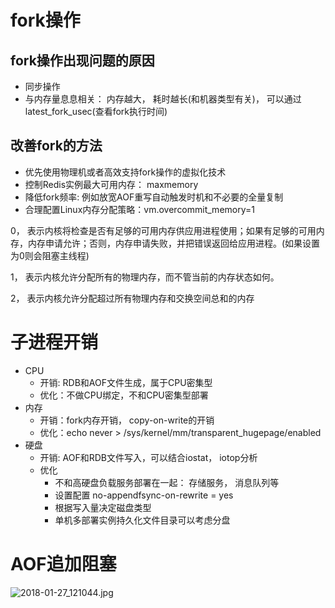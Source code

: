 # fork操作

## fork操作出现问题的原因

* 同步操作
* 与内存量息息相关： 内存越大， 耗时越长(和机器类型有关)， 可以通过latest_fork_usec(查看fork执行时间)

## 改善fork的方法

* 优先使用物理机或者高效支持fork操作的虚拟化技术
* 控制Redis实例最大可用内存： maxmemory
* 降低fork频率: 例如放宽AOF重写自动触发时机和不必要的全量复制
* 合理配置Linux内存分配策略：vm.overcommit_memory=1


0， 表示内核将检查是否有足够的可用内存供应用进程使用；如果有足够的可用内存，内存申请允许；否则，内存申请失败，并把错误返回给应用进程。(如果设置为0则会阻塞主线程)

1， 表示内核允许分配所有的物理内存，而不管当前的内存状态如何。  

2， 表示内核允许分配超过所有物理内存和交换空间总和的内存


# 子进程开销

* CPU
    * 开销: RDB和AOF文件生成，属于CPU密集型
    * 优化：不做CPU绑定，不和CPU密集型部署
* 内存
    * 开销：fork内存开销， copy-on-write的开销
    * 优化：echo never > /sys/kernel/mm/transparent_hugepage/enabled
* 硬盘
    * 开销: AOF和RDB文件写入，可以结合iostat， iotop分析
    * 优化
        * 不和高硬盘负载服务部署在一起： 存储服务， 消息队列等
        * 设置配置 no-appendfsync-on-rewrite = yes
        * 根据写入量决定磁盘类型
        * 单机多部署实例持久化文件目录可以考虑分盘

# AOF追加阻塞

![2018-01-27_121044.jpg](https://i.loli.net/2018/01/28/5a6d3613dbf40.jpg)